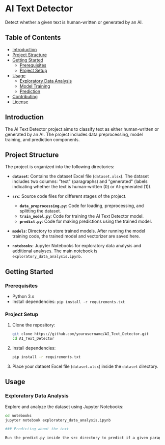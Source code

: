 # AI Text Detector

Detect whether a given text is human-written or generated by an AI.

## Table of Contents

- [Introduction](#introduction)
- [Project Structure](#project-structure)
- [Getting Started](#getting-started)
  - [Prerequisites](#prerequisites)
  - [Project Setup](#project-setup)
- [Usage](#usage)
  - [Exploratory Data Analysis](#exploratory-data-analysis)
  - [Model Training](#model-training)
  - [Prediction](#prediction)
- [Contributing](#contributing)
- [License](#license)

## Introduction

The AI Text Detector project aims to classify text as either human-written or generated by an AI. The project includes data preprocessing, model training, and prediction components.

## Project Structure

The project is organized into the following directories:

- **`dataset`**: Contains the dataset Excel file (`dataset.xlsx`). The dataset includes two columns: "text" (paragraphs) and "generated" (labels indicating whether the text is human-written (0) or AI-generated (1)).

- **`src`**: Source code files for different stages of the project.
  - **`data_preprocessing.py`**: Code for loading, preprocessing, and splitting the dataset.
  - **`train_model.py`**: Code for training the AI Text Detector model.
  - **`predict.py`**: Code for making predictions using the trained model.

- **`models`**: Directory to store trained models. After running the model training code, the trained model and vectorizer are saved here.

- **`notebooks`**: Jupyter Notebooks for exploratory data analysis and additional analyses. The main notebook is `exploratory_data_analysis.ipynb`.

## Getting Started

### Prerequisites

- Python 3.x
- Install dependencies: `pip install -r requirements.txt`

### Project Setup

1. Clone the repository:

    ```bash
    git clone https://github.com/yourusername/AI_Text_Detector.git
    cd AI_Text_Detector
    ```

2. Install dependencies:

    ```bash
    pip install -r requirements.txt
    ```

3. Place your dataset Excel file (`dataset.xlsx`) inside the `dataset` directory.

## Usage

### Exploratory Data Analysis

Explore and analyze the dataset using Jupyter Notebooks:

```bash
cd notebooks
jupyter notebook exploratory_data_analysis.ipynb

### Predicting about the text

Run the predict.py inside the src directory to predict if a given paragraph is human written or AI generated.




